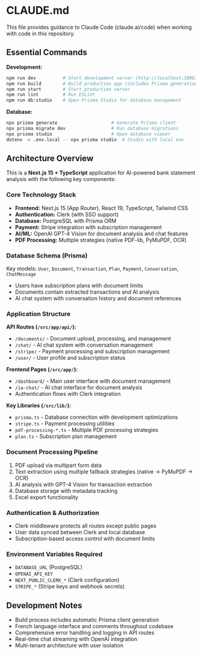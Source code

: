 # CLAUDE.md

This file provides guidance to Claude Code (claude.ai/code) when working with code in this repository.

## Essential Commands

**Development:**
```bash
npm run dev          # Start development server (http://localhost:3000)
npm run build        # Build production app (includes Prisma generation)
npm run start        # Start production server
npm run lint         # Run ESLint
npm run db:studio    # Open Prisma Studio for database management
```

**Database:**
```bash
npx prisma generate                    # Generate Prisma client
npx prisma migrate dev                 # Run database migrations
npx prisma studio                      # Open database viewer
dotenv -e .env.local -- npx prisma studio  # Studio with local env
```

## Architecture Overview

This is a **Next.js 15 + TypeScript** application for AI-powered bank statement analysis with the following key components:

### Core Technology Stack
- **Frontend:** Next.js 15 (App Router), React 19, TypeScript, Tailwind CSS
- **Authentication:** Clerk (with SSO support)  
- **Database:** PostgreSQL with Prisma ORM
- **Payment:** Stripe integration with subscription management
- **AI/ML:** OpenAI GPT-4 Vision for document analysis and chat features
- **PDF Processing:** Multiple strategies (native PDF-lib, PyMuPDF, OCR)

### Database Schema (Prisma)
Key models: `User`, `Document`, `Transaction`, `Plan`, `Payment`, `Conversation`, `ChatMessage`
- Users have subscription plans with document limits
- Documents contain extracted transactions and AI analysis
- AI chat system with conversation history and document references

### Application Structure

**API Routes (`/src/app/api/`):**
- `/documents/` - Document upload, processing, and management
- `/chat/` - AI chat system with conversation management  
- `/stripe/` - Payment processing and subscription management
- `/user/` - User profile and subscription status

**Frontend Pages (`/src/app/`):**
- `/dashboard/` - Main user interface with document management
- `/ia-chat/` - AI chat interface for document analysis
- Authentication flows with Clerk integration

**Key Libraries (`/src/lib/`):**
- `prisma.ts` - Database connection with development optimizations
- `stripe.ts` - Payment processing utilities
- `pdf-processing-*.ts` - Multiple PDF processing strategies
- `plan.ts` - Subscription plan management

### Document Processing Pipeline
1. PDF upload via multipart form data
2. Text extraction using multiple fallback strategies (native → PyMuPDF → OCR)
3. AI analysis with GPT-4 Vision for transaction extraction
4. Database storage with metadata tracking
5. Excel export functionality

### Authentication & Authorization
- Clerk middleware protects all routes except public pages
- User data synced between Clerk and local database
- Subscription-based access control with document limits

### Environment Variables Required
- `DATABASE_URL` (PostgreSQL)
- `OPENAI_API_KEY` 
- `NEXT_PUBLIC_CLERK_*` (Clerk configuration)
- `STRIPE_*` (Stripe keys and webhook secrets)

## Development Notes

- Build process includes automatic Prisma client generation
- French language interface and comments throughout codebase
- Comprehensive error handling and logging in API routes
- Real-time chat streaming with OpenAI integration
- Multi-tenant architecture with user isolation